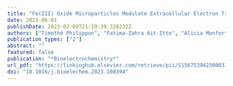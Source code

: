 ```yaml
---
title: "Fe(III) Oxide Microparticles Modulate Extracellular Electron Transfer in Anodic Biofilms Dominated by Bacteria of the Pelobacter Genus"
date: 2023-06-01
publishDate: 2023-02-09T21:19:39.328232Z
authors: ["Timothé Philippon", "Fatima-Zahra Ait-Itto", "Alicia Monfort", "Frédéric Barrière", "James A. Behan"]
publication_types: ["2"]
abstract: ""
featured: false
publication: "*Bioelectrochemistry*"
url_pdf: "https://linkinghub.elsevier.com/retrieve/pii/S1567539423000312"
doi: "10.1016/j.bioelechem.2023.108394"
---
```


